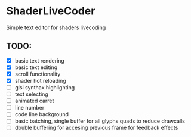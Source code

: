 # ShaderLiveCoder
Simple text editor for shaders livecoding

## TODO:
- [x] basic text rendering 
- [x] basic text editing
- [x] scroll functionality
- [x] shader hot reloading
- [ ] glsl synthax highlighting
- [ ] text selecting
- [ ] animated carret
- [ ] line number
- [ ] code line background
- [ ] basic batching, single buffer for all glyphs quads to reduce drawcalls
- [ ] double buffering for accesing previous frame for feedback effects
